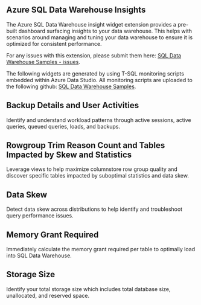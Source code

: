 ## Azure SQL Data Warehouse Insights
The Azure SQL Data Warehouse insight widget extension provides a pre-built dashboard surfacing insights to your data warehouse. This helps with scenarios around managing and tuning your data warehouse to ensure it is optimized for consistent performance.

For any issues with this extension, please submit them here:
[SQL Data Warehouse Samples - issues](https://github.com/Microsoft/sql-data-warehouse-samples/issues).

The following widgets are generated by using T-SQL monitoring scripts embedded within Azure Data Studio. All monitoring scripts are uploaded to the following github:
[SQL Data Warehouse Samples](https://github.com/Microsoft/sql-data-warehouse-samples/tree/main/samples/sqlops/MonitoringScripts).

## Backup Details and User Activities
Identify and understand workload patterns through active sessions, active queries, queued queries, loads, and backups.

## Rowgroup Trim Reason Count and Tables Impacted by Skew and Statistics
Leverage views to help maximize columnstore row group quality and discover specific tables impacted by suboptimal statistics and data skew.

## Data Skew
Detect data skew across distributions to help identify and troubleshoot query performance issues.

## Memory Grant Required
Immediately calculate the memory grant required per table to optimally load into SQL Data Warehouse.

## Storage Size 
Identify your total storage size which includes total database size, unallocated, and reserved space.

